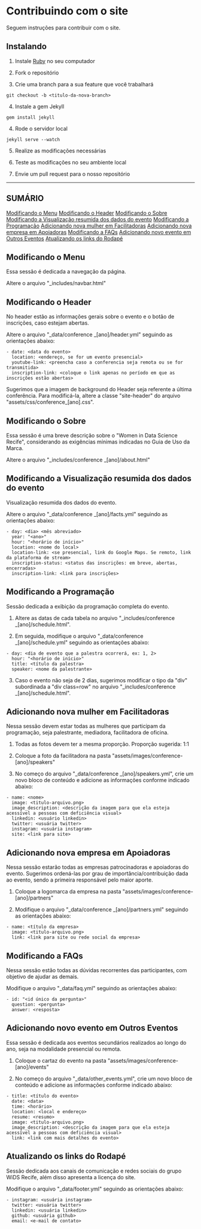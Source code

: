 # Contribuindo com o site

Seguem instruções para contribuir com o site.

## Instalando

1. Instale [Ruby](https://www.ruby-lang.org/) no seu computador

2. Fork o repositório
   
3. Crie uma branch para a sua feature que você trabalhará
```
git checkout -b <titulo-da-nova-branch>
```

4. Instale a gem Jekyll
```
gem install jekyll
```

4. Rode o servidor local
```
jekyll serve --watch
```

5. Realize as modificações necessárias
   
6. Teste as modificações no seu ambiente local

7. Envie um pull request para o nosso repositório

----
## SUMÁRIO
[Modificando o Menu](#navbar)
[Modificando o Header](#header)
[Modificando o Sobre](#about)
[Modificando a Visualização resumida dos dados do evento](#facts)
[Modificando a Programação](#schedule)
[Adicionando nova mulher em Facilitadoras](#speakers)
[Adicionando nova empresa em Apoiadoras](#partners)
[Modificando a FAQs](#faq)
[Adicionando novo evento em Outros Eventos](#otherevents)
[Atualizando os links do Rodapé](#footer)


## Modificando o Menu <div id='navbar' />

Essa sessão é dedicada a navegação da página.

Altere o arquivo "_includes/navbar.html"


## Modificando o Header <div id='header' />

No header estão as informações gerais sobre o evento e o botão de inscrições, caso estejam abertas.

Altere o arquivo "_data/conference _[ano]/header.yml" seguindo as orientações abaixo:

```
- date: <data do evento>
  location: <endereço, se for um evento presencial>
  youtube-link: <preencha caso a conferencia seja remota ou se for transmitida>
  inscription-link: <coloque o link apenas no período em que as inscrições estão abertas>
```

Sugerimos que a imagem de background do Header seja referente a última conferência. Para modificá-la, altere a classe "site-header" do arquivo "assets/css/conference_[ano].css".


## Modificando o Sobre <div id='about' />

Essa sessão é uma breve descrição sobre o "Women in Data Science Recife", considerando as exigências mínimas indicadas no Guia de Uso da Marca.

Altere o arquivo "_includes/conference _[ano]/about.html"


## Modificando a Visualização resumida dos dados do evento <div id='facts' />

Visualização resumida dos dados do evento.

Altere o arquivo "_data/conference _[ano]/facts.yml" seguindo as orientações abaixo:

```
- day: <dia> <mês abreviado>
  year: "<ano>"
  hour: "<horário de início>"
  location: <nome do local>
  location-link: <se presencial, link do Google Maps. Se remoto, link da plataforma de stream>
  inscription-status: <status das inscrições: em breve, abertas, encerradas>
  inscription-link: <link para inscrições>
```


## Modificando a Programação <div id='schedule' />

Sessão dedicada a exibição da programação completa do evento.

1. Altere as datas de cada tabela no arquivo "_includes/conference _[ano]/schedule.html".

2. Em seguida, modifique o arquivo "_data/conference _[ano]/schedule.yml" seguindo as orientações abaixo:

```
- day: <dia de evento que a palestra ocorrerá, ex: 1, 2>
  hour: "<horário de início>"
  title: <título da palestra>
  speaker: <nome da palestrante>
```

3. Caso o evento não seja de 2 dias, sugerimos modificar o tipo da "div" subordinada a "div class=row" no arquivo "_includes/conference _[ano]/schedule.html".


## Adicionando nova mulher em Facilitadoras <div id='speakers' />

Nessa sessão devem estar todas as mulheres que participam da programação, seja palestrante, mediadora, facilitadora de oficina.

1. Todas as fotos devem ter a mesma proporção. Proporção sugerida: 1:1

2. Coloque a foto da facilitadora na pasta "assets/images/conference-[ano]/speakers"
   
3. No começo do arquivo "_data/conference _[ano]/speakers.yml", crie um novo bloco de conteúdo e adicione as informações conforme indicado abaixo:

```
- name: <nome>
  image: <titulo-arquivo.png>
  image_description: <descrição da imagem para que ela esteja acessível a pessoas com deficiência visual> 
  linkedin: <usuário linkedin>
  twitter: <usuária twitter>
  instagram: <usuária instagram> 
  site: <link para site>
```


## Adicionando nova empresa em Apoiadoras <div id='partners' />

Nessa sessão estarão todas as empresas patrocinadoras e apoiadoras do evento. Sugerimos ordená-las por grau de importância/contribuição dada ao evento, sendo a primeira responsável pelo maior aporte.

1. Coloque a logomarca da empresa na pasta "assets/images/conference-[ano]/partners"

2. Modifique o arquivo "_data/conference _[ano]/partners.yml" seguindo as orientações abaixo:

```
- name: <título da empresa>
  image: <titulo-arquivo.png>
  link: <link para site ou rede social da empresa>
```


## Modificando a FAQs <div id='faq' />

Nessa sessão estão todas as dúvidas recorrentes das participantes, com objetivo de ajudar as demais.

Modifique o arquivo "_data/faq.yml" seguindo as orientações abaixo:

```
- id: "<id único da pergunta>"
  question: <pergunta>
  answer: <resposta>
```


## Adicionando novo evento em Outros Eventos <div id='otherevents' />

Essa sessão é dedicada aos eventos secundários realizados ao longo do ano, seja na modalidade presencial ou remota.

1. Coloque o cartaz do evento na pasta "assets/images/conference-[ano]/events"

2. No começo do arquivo "_data/other_events.yml", crie um novo bloco de conteúdo e adicione as informações conforme indicado abaixo:

```
- title: <título do evento>
  date: <data>
  time: <horário>
  location: <local e endereço>
  resume: <resumo>
  image: <titulo-arquivo.png>
  image_description: <descrição da imagem para que ela esteja acessível a pessoas com deficiência visual> 
  link: <link com mais detalhes do evento>
```


## Atualizando os links do Rodapé <div id='footer' />

Sessão dedicada aos canais de comunicação e redes sociais do grupo WiDS Recife, além disso apresenta a licença do site.

Modifique o arquivo "_data/footer.yml" seguindo as orientações abaixo:

```
- instagram: <usuária instagram>
  twitter: <usuária twitter>
  linkedin: <usuária linkedin>
  github: <usuária github>
  email: <e-mail de contato>
```